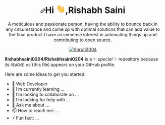 ### <h1 align="center"><a id="user-content-hi--im-shruti-agarwal" class="anchor" aria-hidden="true" href="#hi--im-shruti-agarwal"><svg class="octicon octicon-link" viewBox="0 0 16 16" version="1.1" width="16" height="16" aria-hidden="true"><path fill-rule="evenodd" d="M7.775 3.275a.75.75 0 001.06 1.06l1.25-1.25a2 2 0 112.83 2.83l-2.5 2.5a2 2 0 01-2.83 0 .75.75 0 00-1.06 1.06 3.5 3.5 0 004.95 0l2.5-2.5a3.5 3.5 0 00-4.95-4.95l-1.25 1.25zm-4.69 9.64a2 2 0 010-2.83l2.5-2.5a2 2 0 012.83 0 .75.75 0 001.06-1.06 3.5 3.5 0 00-4.95 0l-2.5 2.5a3.5 3.5 0 004.95 4.95l1.25-1.25a.75.75 0 00-1.06-1.06l-1.25 1.25a2 2 0 01-2.83 0z"></path></svg></a>Hi <a target="_blank" rel="noopener noreferrer" href="https://raw.githubusercontent.com/ABSphreak/ABSphreak/master/gifs/Hi.gif"><img src="https://raw.githubusercontent.com/ABSphreak/ABSphreak/master/gifs/Hi.gif" width="30px" style="max-width:100%;"></a>,Rishabh Saini</h1>

<p align="center">A meticulous and passionate person, having the ability to bounce back in any circumstance and come up with optimal solutions that can add value to the final product.I have an immense interest in automating things up and contributing to open source.</p>
<p align="center"> <a target="_blank" rel="noopener noreferrer" href="https://camo.githubusercontent.com/15c3930d1537d41a9850cbfa10b05376f4326c81545bd629dda0752b59febc20/68747470733a2f2f6b6f6d617265762e636f6d2f67687076632f3f757365726e616d653d53687275746933303034"><img src="https://camo.githubusercontent.com/15c3930d1537d41a9850cbfa10b05376f4326c81545bd629dda0752b59febc20/68747470733a2f2f6b6f6d617265762e636f6d2f67687076632f3f757365726e616d653d53687275746933303034" alt="Shruti3004" data-canonical-src="https://komarev.com/ghpvc/?username=Shruti3004" style="max-width:100%;"></a> </p>



**Rishabhsaini0204/Rishabhsaini0204** is a ✨ _special_ ✨ repository because its `README.md` (this file) appears on your GitHub profile.

Here are some ideas to get you started:

- 🔭 Web  Developer
- 🌱 I’m currently learning ...
- 👯 I’m looking to collaborate on ...
- 🤔 I’m looking for help with ...
- 💬 Ask me about ...
- 📫 How to reach me: ...
- ⚡ Fun fact: ...

